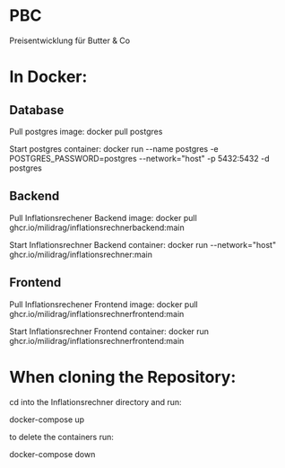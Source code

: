 # PBC
Preisentwicklung für Butter &amp; Co

# In Docker:
## Database
Pull postgres image: docker pull postgres

Start postgres container: docker run --name postgres -e POSTGRES_PASSWORD=postgres --network="host" -p 5432:5432 -d postgres

## Backend
Pull Inflationsrechener Backend image: docker pull ghcr.io/milidrag/inflationsrechnerbackend:main

Start Inflationsrechner Backend container: docker run --network="host" ghcr.io/milidrag/inflationsrechner:main

## Frontend
Pull Inflationsrechener Frontend image: docker pull ghcr.io/milidrag/inflationsrechnerfrontend:main

Start Inflationsrechner Frontend container: docker run ghcr.io/milidrag/inflationsrechnerfrontend:main

# When cloning the Repository:

cd into the Inflationsrechner directory and run:

docker-compose up

to delete the containers run:

docker-compose down
